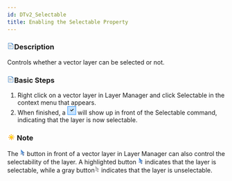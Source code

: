 ```yaml
---
id: DTv2_Selectable
title: Enabling the Selectable Property
---
```


### ![](../../../img/read.gif)Description

Controls whether a vector layer can be selected or not.

### ![](../../../img/read.gif)Basic Steps

  1. Right click on a vector layer in Layer Manager and click Selectable in the context menu that appears.
  2. When finished, a ![](img-en/see.png) will show up in front of the Selectable command, indicating that the layer is now selectable.

### ![](.././../img/note.png)Note

The ![](img-en/selectable.png) button in front of a vector layer in Layer Manager can also control the selectability of the layer. A highlighted button ![](img-en/selectable.png) indicates that the layer is selectable, while a gray button![](img-en/unselectable.png) indicates that the layer is unselectable.